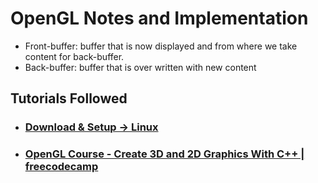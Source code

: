 # OpenGL Notes and Implementation

* Front-buffer: buffer that is now displayed and from where we take content for back-buffer.
* Back-buffer: buffer that is over written with new content 



## Tutorials Followed

- ###   [Download & Setup -> Linux](https://medium.com/@vivekjha92/setup-opengl-with-vs-code-82852c653c43)
- ###   [OpenGL Course - Create 3D and 2D Graphics With C++ | freecodecamp](https://www.youtube.com/watch?v=45MIykWJ-C4)